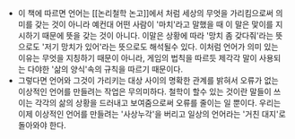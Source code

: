 - 이 책에 따르면 언어는 [[논리철학 논고]]에서 처럼 세상의 무엇을 가리킴으로써 의미를 갖는 것이 아니라 예컨대 어떤 사람이 '마치'라고 말했을 때 이 말은 맟이를 지시하기 때문에 뜻을 갖는 것이 아니다. 이말은 상황에 따라 '망치 좀 갖다줘'라는 뜻으로도 '저기 망치가 있어'라는 뜻으로도 해석될수 있다. 이처럼 언어가 의미 있는 이유는 무엇을 지칭하기 때문이 아니라, 게임의 법칙을 따르듯 제각각 말이 사용되는 다야한 '삶의 양식'속의 규칙을 따르기 때문이다.
- 그렇다면 언어와 그것이 가리키는 대상 사이의 명확한 관계를 밝혀서 오류가 없는 이상적인 언어를 만들려는 작업은 무의미하다. 철학이 할수 있는 것이란 말들이 쓰이는 각각의 삶의 상황을 드러내고 보여줌으로써 오류를 줄이는 일 뿐이다. 우리는 이제 이상적인 언어를 만들려는 '사상누각'을 버리고 일상의 언어라는 '거친 대지'로 돌아와야 한다.
